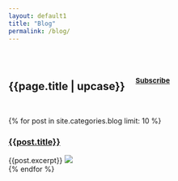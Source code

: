 ```yaml
---
layout: default1
title: "Blog"
permalink: /blog/
---
```

<div class="dark grey" style="padding: 30px 0 30px 0;">
	<div class="row">
		<div class="small-12 small-centered columns">
			<h2 class="text-center title-section-1">{{page.title | upcase}}</h2>
			<h3 class="text-center title-section-s "><small><a class=" quiet" href="{{ "/feed.xml" | prepend: site.baseurl }}">Subscribe</a></small></h3>
		</div>
	</div>
</div>
{% for post in site.categories.blog limit: 10 %}
<div class="row">  	  
	  <div class="small-centered small-12 large-8 columns end">
	    <article class="post-content">
		<h3 class="text-center"><a href="{{post.url | prepend: site.baseurl }}">{{post.title}}</a></h3>
	    	{{post.excerpt}}
			<img src="{{post.cover_img}}" />
	    </article>
		<hr />
	  </div>
</div>
{% endfor %}